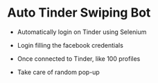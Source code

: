 # Auto Tinder Swiping Bot

- Automatically login on Tinder using Selenium

- Login filling the facebook credentials

- Once connected to Tinder, like 100 profiles

- Take care of random pop-up